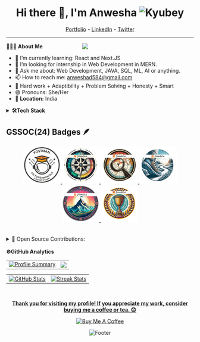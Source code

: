 <h1 align="center"> Hi there 👋, I'm Anwesha <img height="40" alt="Kyubey" src="https://raw.githubusercontent.com/innng/innng/master/assets/kyubey.gif"/></h1>

<!--- Adding Header Elements -->
<p align="center">
  <a href="https://anweshaporfolio9.wordpress.com/">Portfolio</a> -
  <a href="https://www.linkedin.com/in/anwesha-das-395516254/">LinkedIn</a> - 
  <a href="https://x.com/Anwesha31627512">Twitter</a> 
</p> 

-----------------------------------------------------------
👨🏻‍💻 **About Me**<img src="https://private-user-images.githubusercontent.com/116761608/358934097-38e0c472-4390-440c-b982-73a81b6d2fc6.png?jwt=eyJhbGciOiJIUzI1NiIsInR5cCI6IkpXVCJ9.eyJpc3MiOiJnaXRodWIuY29tIiwiYXVkIjoicmF3LmdpdGh1YnVzZXJjb250ZW50LmNvbSIsImtleSI6ImtleTUiLCJleHAiOjE3MjQwMTI3MTIsIm5iZiI6MTcyNDAxMjQxMiwicGF0aCI6Ii8xMTY3NjE2MDgvMzU4OTM0MDk3LTM4ZTBjNDcyLTQzOTAtNDQwYy1iOTgyLTczYTgxYjZkMmZjNi5wbmc_WC1BbXotQWxnb3JpdGhtPUFXUzQtSE1BQy1TSEEyNTYmWC1BbXotQ3JlZGVudGlhbD1BS0lBVkNPRFlMU0E1M1BRSzRaQSUyRjIwMjQwODE4JTJGdXMtZWFzdC0xJTJGczMlMkZhd3M0X3JlcXVlc3QmWC1BbXotRGF0ZT0yMDI0MDgxOFQyMDIwMTJaJlgtQW16LUV4cGlyZXM9MzAwJlgtQW16LVNpZ25hdHVyZT0wYmQwMzk2Yjc2ZDA0MzFmMzIzZTQzYzc4NzU5NmZhMTRlYjg5NzFhODZjOTE3MjY4ZWFhMDExOWI0Y2ZmNWJjJlgtQW16LVNpZ25lZEhlYWRlcnM9aG9zdCZhY3Rvcl9pZD0wJmtleV9pZD0wJnJlcG9faWQ9MCJ9.eaDKyMa3ToIpOcVBEWQyDlehb9BCNeRba0UydPQzSwk" max-height="100px" min-width="100px" max-width="100px" width="300px" align="right" background-blend-mode="darken"> 

<!-- ![ai-generated-8775232_640-removebg](https://github.com/user-attachments/assets/38e0c472-4390-440c-b982-73a81b6d2fc6) -->



<!--
**anwesha2002/anwesha2002** is a ✨ _special_ ✨ repository because its `README.md` (this file) appears on your GitHub profile.

Here are some ideas to get you started:


- 🔭 I’m currently working on ...
-->
<!-- - 👯 I’m looking to collaborate on ... -->
- 🌱 I’m currently learning: React and Next.JS <br>
- 🤔 I’m looking for internship in Web Development in MERN. <br>
- 💬 Ask me about: Web Development, JAVA, SQL, ML, AI or anything. <br>
- 📫 How to reach me: [anweshad584@gmail.com](mailto:anweshad584@gmail.com) <br>
- 💎 Hard work + Adaptibility + Problem Solving + Honesty + Smart <br>
- 😄 Pronouns: She/Her <br>
- 📍 **Location:** India <br>
<!-- - ⚡ Fun fact: ... -->


<details>	
 <summary><b>🛠Tech Stack</b></summary><br>
Languages: <img src="https://img.shields.io/badge/-typeScript-437CAC?logo=typeScript&logoColor=white&style=flat">&nbsp;
<img src="https://img.shields.io/badge/-JavaScript-437CAC?logo=JavaScript&logoColor=white&style=flat">&nbsp;
  <img src="https://img.shields.io/badge/-HTML5-DE5934?logo=HTML5&logoColor=white&style=flat">&nbsp;
<img src="https://img.shields.io/badge/-CSS3-2275B2?logo=CSS3&logoColor=white&style=flat"> &nbsp;
<img src="https://img.shields.io/badge/-python-437CAC?logo=python&logoColor=white&style=flat">&nbsp;
<img src="https://img.shields.io/badge/-php-437CAC?logo=php&logoColor=white&style=flat">&nbsp; <br>
Frontend: <img src="https://img.shields.io/badge/-react-0E7ACE?logo=react&logoColor=white&style=flat">&nbsp;
<img src="https://img.shields.io/badge/-bootstrap-150455?logo=bootstrap&logoColor=white&style=flat">&nbsp;
<img src="https://img.shields.io/badge/-tailwind css-150455?logo=tailwind css&logoColor=white&style=flat">&nbsp;
<img src="https://img.shields.io/badge/-mui-150455?logo=mui&logoColor=white&style=flat">&nbsp;  <br> 
Backend: <img src="https://img.shields.io/badge/-node.js-0E7ACE?logo=node.js&logoColor=white&style=flat">&nbsp;
<img src="https://img.shields.io/badge/-express-150455?logo=express&logoColor=white&style=flat">&nbsp;
<img src="https://img.shields.io/badge/-mongodb-150455?logo=mongodb&logoColor=white&style=flat">&nbsp;
<img src="https://img.shields.io/badge/-Mysql-DC8F0F?logo=Mysql&logoColor=white&style=flat">&nbsp; <br>
Tools and Platforms: <img src="https://img.shields.io/badge/-Git-orange?logo=Git&logoColor=white&style=flat">&nbsp; 
<img src="https://img.shields.io/badge/-github-4679A4?logo=github&logoColor=orange&style=flat">&nbsp;
<img src="https://img.shields.io/badge/-Visual%20Studio%20Code-25AEF4?logo=visualstudio&logoColor=white&style=flat">&nbsp;
<img src="https://img.shields.io/badge/-webstorm-25AEF4?logo=webstorm&logoColor=white&style=flat">&nbsp;
<img src="https://img.shields.io/badge/-IntelliJ-25AEF4?logo=IntelliJ&logoColor=white&style=flat">&nbsp;
<img src="https://img.shields.io/badge/-pycharm-25AEF4?logo=pycharm&logoColor=white&style=flat">&nbsp;
<!---<img src="https://img.shields.io/badge/-Android Studio-green?logo=Android&logoColor=white&style=flat"> &nbsp;
<img src="https://img.shields.io/badge/-Jupyter-D7522D?logo=Jupyter&logoColor=white&style=flat">&nbsp;&nbsp;
<img src="https://img.shields.io/badge/-PyCharm-1ECE87?logo=pycharm&logoColor=white&style=flat"> -->
<!--- <img src="https://img.shields.io/badge/-TensorFlow-F78900?logo=Tensorflow&logoColor=white&style=flat"> --><br>
Frameworks and Libraries: <!--- Frameworks and Libraries goes here -->
<img src="https://img.shields.io/badge/-Numpy-0E7ACE?logo=numpy&logoColor=white&style=flat">&nbsp;
<img src="https://img.shields.io/badge/-Pandas-150455?logo=pandas&logoColor=white&style=flat">&nbsp;
<img src="https://img.shields.io/badge/-Sklearn-F09437?logo=scikit-learn&logoColor=white&style=flat">&nbsp;&nbsp; <br>
Programming Languages: <img src="https://img.shields.io/badge/-java-437CAC?logo=java&logoColor=white&style=flat">&nbsp;
<img src="https://img.shields.io/badge/-C-DE5934?logo=C&logoColor=white&style=flat">&nbsp;
<img src="https://img.shields.io/badge/-C++-2275B2?logo=C++&logoColor=white&style=flat"> &nbsp; <br>
Operating Systems: <img src="https://img.shields.io/badge/-Windows-0F7BCF?logo=Windows&logoColor=white&style=flat">&nbsp;
</details> 

## GSSOC(24) Badges 🪶
<div style='display:flex; align-items:center; gap: 10px;' align='center'><a href="https://gssoc.girlscript.tech/leaderboard">
<img src="https://raw.githubusercontent.com/girlscript/gssoc-website-new/main/public/badges/postman.png" width="100px" height="100px" />
  <img src="https://github.com/girlscript/gssoc-website-new/blob/main/public/badges/1.png" width="100px" height="100px" />
  <img src="https://github.com/girlscript/gssoc-website-new/blob/main/public/badges/2.png" width="100px" height="100px" />
  <img src="https://github.com/girlscript/gssoc-website-new/blob/main/public/badges/3.png" width="100px" height="100px" />
  <img src="https://github.com/girlscript/gssoc-website-new/blob/main/public/badges/4.png" width="100px" height="100px" />
  <img src="https://github.com/girlscript/gssoc-website-new/blob/main/public/badges/5.png" width="100px" height="100px" /></a>
</div>
<br>
<br>

<details><summary>🚀 Open Source Contributions:</summary>
  <br>
  <table width="100%" align="center">
    <tr>
    </tr>
    <tr>
      <td>GirlScript Summer of Code (GSSoC'24) </td>
      <td>
        <ul>
          <li>Role: <strong>Open Source Contributor</strong></li>
          <li>Contributed to multiple open-source projects.</li>
          <li>Fixed UI/UX issues, fixed feature related issues, and enhanced features.</li>
        </ul>
      </td>
    </tr>
  </table>
</details>

<br>

<summary><b>⚙️GitHub Analytics</b></summary>
<a href="https://github.com/anwesha2002">
<table width="100%" align="center">
  <tr>
    <td>
      <img width="600em" src="http://github-profile-summary-cards.vercel.app/api/cards/profile-details?username=anwesha2002&layout=compact&theme=dark&hide_border=true" alt="Profile Summary">
    </td>
    <td>
      <img align="center" src="https://github-readme-stats.vercel.app/api/top-langs/?username=anwesha2002&layout=donut&theme=dark&hide_border=true" />
    </td>
  </tr>
</table>

<table width="100%" align="center">
<tr>
<td>
  <img width="400em" src="https://github-readme-stats.vercel.app/api?username=anwesha2002&show_icons=true&locale=en&theme=dark&hide_border=true" alt="GitHub Stats"/>
</td>
<td>
  <img width="420em" src="https://github-readme-streak-stats.herokuapp.com/?user=anwesha2002&theme=dark&hide_border=true" alt="Streak Stats"/>
</td>
</tr>
</table>
<br>

<p align="center">
  <b>Thank you for visiting my profile! If you appreciate my work, consider buying me a coffee or tea. 😊</b>
</p>

<p align="center">
  <a href="https://buymeacoffee.com/anweshadas2002" target="_blank">
    <img src="https://cdn.buymeacoffee.com/buttons/v2/default-red.png" alt="Buy Me A Coffee" width="150"/>
  </a>
</p>

<p align="center">
  <img src="https://capsule-render.vercel.app/api?type=waving&color=gradient&height=60&section=footer" alt="Footer"/>
</p>
